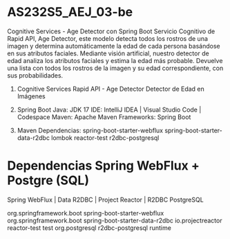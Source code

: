 # AS232S5_AEJ_03-be

Cognitive Services - Age Detector con Spring Boot
Servicio Cognitivo de Rapid API, Age Detector, este modelo detecta todos los rostros de una imagen y determina automáticamente la edad de cada persona basándose en sus atributos faciales. Mediante visión artificial, nuestro detector de edad analiza los atributos faciales y estima la edad más probable. Devuelve una lista con todos los rostros de la imagen y su edad correspondiente, con sus probabilidades.

1. Cognitive Services
Rapid API - Age Detector
Detector de Edad en Imágenes

2. Spring Boot
Java: JDK 17
IDE: IntelliJ IDEA | Visual Studio Code | Codespace
Maven: Apache Maven
Frameworks: Spring Boot

3. Maven Dependencias:
spring-boot-starter-webflux
spring-boot-starter-data-r2dbc
lombok
reactor-test
r2dbc-postgresql




# Dependencias Spring WebFlux + Postgre (SQL)
Spring WebFlux | Data R2DBC | Project Reactor | R2DBC PostgreSQL

<dependency>
      <groupId>org.springframework.boot</groupId>
      <artifactId>spring-boot-starter-webflux</artifactId>
</dependency>
<dependency>
      <groupId>org.springframework.boot</groupId>
      <artifactId>spring-boot-starter-data-r2dbc</artifactId>
</dependency>
<dependency>
      <groupId>io.projectreactor</groupId>
      <artifactId>reactor-test</artifactId>
      <scope>test</scope>
</dependency>
<dependency>
      <groupId>org.postgresql</groupId>
      <artifactId>r2dbc-postgresql</artifactId>
      <scope>runtime</scope>
</dependency>





